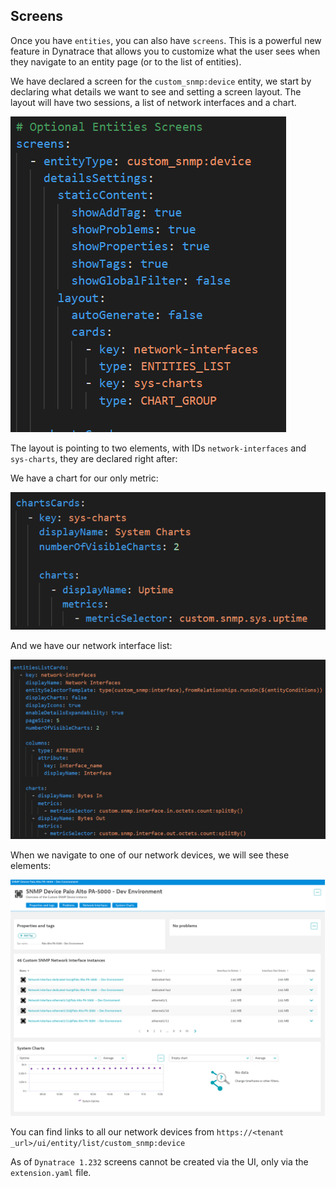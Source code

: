## Screens

Once you have `entities`, you can also have `screens`. This is a powerful new feature in Dynatrace that allows you to customize what the user sees when they navigate to an entity page (or to the list of entities).  

We have declared a screen for the `custom_snmp:device` entity, we start by declaring what details we want to see and setting a screen layout. The layout will have two sessions, a list of network interfaces and a chart.

![yaml-09](../../../assets/16-yaml-09.png)

The layout is pointing to two elements, with IDs `network-interfaces` and `sys-charts`, they are declared right after:

We have a chart for our only metric:

![yaml-10](../../../assets/17-yaml-10.png)

And we have our network interface list:

![yaml-11](../../../assets/18-yaml-11.png)

When we navigate to one of our network devices, we will see these elements:

![device-screen](../../../assets/19-device-screen.png)

You can find links to all our network devices from `https://<tenant _url>/ui/entity/list/custom_snmp:device`

As of `Dynatrace 1.232` screens cannot be created via the UI, only via the `extension.yaml` file.

